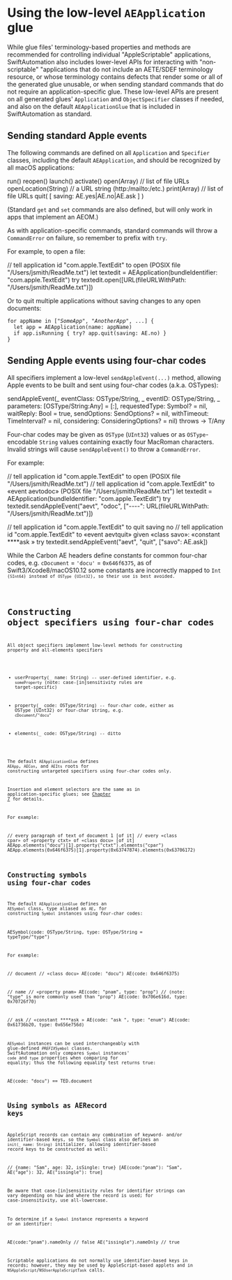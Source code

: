 # Using the low-level `AEApplication` glue

While glue files' terminology-based properties and methods are recommended for controlling individual "AppleScriptable" applications, SwiftAutomation also includes lower-level APIs for interacting with "non-scriptable" "applications that do not include an AETE/SDEF terminology resource, or whose terminology contains defects that render some or all of the generated glue unusable, or when sending standard commands that do not require an application-specific glue. These low-level APIs are present on all generated glues' `Application` and `ObjectSpecifier` classes if needed, and also on the default `AEApplicationGlue` that is included in SwiftAutomation as standard.


## Sending standard Apple events

The following commands are defined on all `Application` and `Specifier` classes, including the default `AEApplication`, and should be recognized by all macOS applications:

  run()
  reopen()
  launch()
  activate()
  open(Array<URL>) // list of file URLs
  openLocation(String) // a URL string (http:/mailto:/etc.)
  print(Array<URL>) // list of file URLs
  quit( [ saving: AE.yes|AE.no|AE.ask ] )

(Standard `get` and `set` commands are also defined, but will only work in apps that implement an AEOM.)

As with application-specific commands, standard commands will throw a `CommandError` on failure, so remember to prefix with `try`.

For example, to open a file:

  // tell application id "com.apple.TextEdit" to open (POSIX file "/Users/jsmith/ReadMe.txt")
  let textedit = AEApplication(bundleIdentifier: "com.apple.TextEdit")
  try textedit.open([URL(fileURLWithPath: "/Users/jsmith/ReadMe.txt")])

Or to quit multiple applications without saving changes to any open documents:

<pre><code>for appName in ["<var>SomeApp</var>", "<var>AnotherApp</var>", ...] {
  let app = AEApplication(name: appName)
  if app.isRunning { try? app.quit(saving: AE.no) }
}</code></pre>


## Sending Apple events using four-char codes

All specifiers implement a low-level `sendAppleEvent(...)` method, allowing Apple events to be built and sent using four-char codes (a.k.a. OSTypes):

  sendAppleEvent(_ eventClass: OSType/String, _ eventID: OSType/String, _ parameters: [OSType/String:Any] = [:],
                 requestedType: Symbol? = nil, waitReply: Bool = true, sendOptions: SendOptions? = nil,
                 withTimeout: TimeInterval? = nil, considering: ConsideringOptions? = nil) throws -> T/Any

Four-char codes may be given as `OSType` (`UInt32`) values or as `OSType`-encodable `String` values containing exactly four MacRoman characters. Invalid strings will cause `sendAppleEvent()` to throw a `CommandError`.

For example:

  // tell application id "com.apple.TextEdit" to open (POSIX file "/Users/jsmith/ReadMe.txt")
  // tell application id "com.apple.TextEdit" to «event aevtodoc» (POSIX file "/Users/jsmith/ReadMe.txt")
  let textedit = AEApplication(bundleIdentifier: "com.apple.TextEdit")
  try textedit.sendAppleEvent("aevt", "odoc", ["----": URL(fileURLWithPath: "/Users/jsmith/ReadMe.txt")])

  // tell application id "com.apple.TextEdit" to quit saving no
  // tell application id "com.apple.TextEdit" to «event aevtquit» given «class savo»: «constant ****ask »
  try textedit.sendAppleEvent("aevt", "quit", ["savo": AE.ask])

<p class="hilitebox">While the Carbon AE headers define constants for common four-char codes, e.g. <code>cDocument</code> = <code>'docu'</code> = <code>0x646f6375</code>, as of Swift3/Xcode8/macOS10.12 some constants are incorrectly mapped to <code>Int<code> (<code>SInt64</code>) instead of <code>OSType</code> (<code>UInt32</code>), so their use is best avoided.</p>


# Constructing object specifiers using four-char codes

All object specifiers implement low-level methods for constructing property and all-elements specifiers

  * userProperty(_ name: String) -- user-defined identifier, e.g. `someProperty` (note: case-[in]sensitivity rules are target-specific)

  * property(_ code: OSType/String) -- four-char code, either as OSType (UInt32) or four-char string, e.g. `cDocument`/`"docu"`

  * elements(_ code: OSType/String) -- ditto

The default `AEApplicationGlue` defines `AEApp`, `AECon`, and `AEIts` roots for constructing untargeted specifiers using four-char codes only. 

Insertion and element selectors are the same as in application-specific glues; see [Chapter 7](object-specifiers.html) for details.


For example:

  // every paragraph of text of document 1 [of it]
  // every «class cpar» of «property ctxt» of «class docu» [of it]
  AEApp.elements("docu")[1].property("ctxt").elements("cpar")
  AEApp.elements(0x646f6375)[1].property(0x63747874).elements(0x63706172)


## Constructing symbols using four-char codes

The default `AEApplicationGlue` defines an `AESymbol` class, type aliased as `AE`, for constructing `Symbol` instances using four-char codes:

  AESymbol(code: OSType/String, type: OSType/String = typeType/"type")

For example:

  // document
  // «class docu»
  AE(code: "docu")
  AE(code: 0x646f6375)

  // name
  // «property pnam»
  AE(code: "pnam", type: "prop") // (note: "type" is more commonly used than "prop")
  AE(code: 0x706e616d, type: 0x70726f70)

  // ask
  // «constant ****ask »
  AE(code: "ask ", type: "enum")
  AE(code: 0x61736b20, type: 0x656e756d)

`AESymbol` instances can be used interchangeably with glue-defined <code><var>PREFIX</var>Symbol</code> classes. SwiftAutomation only compares `Symbol` instances' `code` and `type` properties when comparing for equality; thus the following equality test returns true:

  AE(code: "docu") == TED.document


## Using symbols as AERecord keys

AppleScript records can contain any combination of keyword- and/or identifier-based keys, so the `Symbol` class also defines an `init(_ name: String)` initializer, allowing identifier-based record keys to be constructed as well:

  // {name: "Sam", age: 32, isSingle: true}
  [AE(code:"pnam"): "Sam", AE("age"): 32, AE("issingle"): true]

Be aware that case-[in]sensitivity rules for identifier strings can vary depending on how and where the record is used; for case-insensitivity, use all-lowercase.

To determine if a `Symbol` instance represents a keyword or an identifier:

  AE(code:"pnam").nameOnly // false 
  AE("issingle").nameOnly  // true

Scriptable applications do not normally use identifier-based keys in records; however, they may be used by AppleScript-based applets and in `NSAppleScript`/`NSUserAppleScriptTask` calls.


